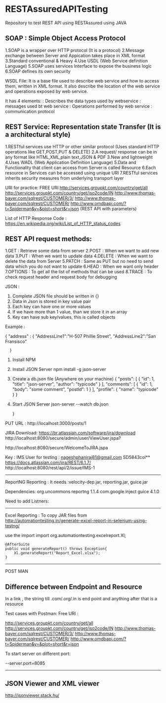 # RESTAssuredAPITesting
Repository to test REST API using RESTAssured using JAVA

SOAP : Simple Object Access Protocol
---------------------------------------------------------------------------------------------
1.SOAP is a wrapper over HTTP protocol (It is a protocol)
2.Message exchange between Server and Appication takes place in XML format
3.Standard conventional & Heavy
4.Use USDL (Web Service definition Language)
5.SOAP uses services Interface to expose the business logic 
6.SOAP defines its own security

WSDL File:
It is a base file used to describe web service and how to access them, written in XML format.
It also describe the location of the web service and operations exposed by web service.

It has 4 elements:
<types> : Describes the data types used by webservice 
<Message> : messages used bt web service
<porttype> : Operations performed by web service
<binding> : communication protocol

REST Service: Representation state Transfer (It is a architectural style)
----------------------------------------------------------------------------------------------
1.RESTful services use HTTP or other similar protocol (Uses standard HTTP operations like GET,POST,PUT & DELETE)
2.A request/ response can be in any format like HTML,XML,plain text,JSON & PDF
3.New and lightweight
4.Uses WADL (Web Application Definition Language)
5.Data and Functionality that client can access from Server is called Resource
6.Each resource in Services can be accessed using unique URI
7.RESTful services inherits security measures from underlying transport layer

URI for practice:
FREE URI 
http://services.groupkt.com/country/get/all
http://services.groupkt.com/country/get/iso2code/IN
http://www.thomas-bayer.com/sqlrest/CUSTOMER/3/
http://www.thomas-bayer.com/sqlrest/CUSTOMER/
http://www.omdbapi.com/?t=Spiderman&y=&plot=short&r=json (REST API with parameters)

List of HTTP Response Code :
https://en.wikipedia.org/wiki/List_of_HTTP_status_codes

REST API request methods:
----------------------------------------------------------------------------------------------------
1.GET : Retrieve some data from server
2.POST : When we want to add new data
3.PUT : When we want to update data 
4.DELETE : When we want to delete the data from Server
5.PATCH : Same as PUT but no need to send data which you do not want to update
6.HEAD : When we want only header
7.OPTIONS :  To get all the list of methods that can be used
8.TRACE : To check request header and request body for debugging 

JSON :

1. Complete JSON file should be written in {}
2. Data in Json is stored in key value pair
3. Each key can have one or more values
4. If we have more than 1 value, than we store it in an array
5. Key can have sub key/values, this is called objects

Example :

   {
      "address" :
	   {
	    "AddressLine1":"H-507 Phillie Street",
		"AddressLine2":"San Fransisco"
	  
	  }
	  
1.  Install NPM
2.  Install JSON Server    npm install -g json-server
3.   Create a db.json file (Anywhere on your machine)
{
  "posts": [
    { "id": 1, "title": "json-server", "author": "typicode" }
  ],
  "comments": [
    { "id": 1, "body": "some comment", "postId": 1 }
  ],
  "profile": { "name": "typicode" }
}

4. Start JSON Server     json-server --watch db.json
   
   }
   
PUT URL : http://localhost:3000/posts/1

JIRA Download: https://br.atlassian.com/software/jira/download
http://localhost:8080/secure/admin/user/ViewUser.jspa?

http://localhost:8080/secure/WelcomeToJIRA.jspa

Key : IMS
User for testing : nageshphaniraj81@gmail.com
SD5843col**
https://docs.atlassian.com/jira/REST/6.1.7/
http://localhost:8080/rest/api/2/issue/IMS-1

----------------------------------------------------------------------------------------------------

ReportNG Reporting :
It needs :velocity-dep.jar, reporting.jar, guice.jar

Dependencies:
<dependency>
			<groupId>org.uncommons</groupId>
			<artifactId>reportng</artifactId>
			<version>1.1.4</version>
		</dependency>
		<dependency>
			<groupId>com.google.inject</groupId>
			<artifactId>guice</artifactId>
			<version>4.1.0</version>
		</dependency>

Need to add Listners:
		
<?xml version="1.0" encoding="UTF-8"?>
<!DOCTYPE suite SYSTEM "http://testng.org/testng-1.0.dtd">
<suite name="Suite">
	<listeners>
		<listener class-name="org.uncommons.reportng.HTMLReporter"></listener>
		<listener class-name="org.uncommons.reportng.JUnitXMLReporter"></listener>
	</listeners>
	<test name="Test">
		<classes>
			<class name="api.automation.JIRA.Testcase_001" />
		</classes>
	</test> <!-- Test -->
</suite> <!-- Suite -->		

----------------------------------------------------------------------------------------------------

Excel  Reporting :
 To copy JAR files from http://automationtesting.in/generate-excel-report-in-selenium-using-testng/ 
 
use the import 
import org.automationtesting.excelreport.Xl;

	@AfterSuite
	public void generateReport() throws Exception{
		Xl.generateReport("Report_Excel.xlsx");
	}
	
--------------------------------------------------------------------------------------------------
POST MAN

Difference between Endpoint and Resource
---------------------------------------------------------------------------------------------------

In a link , the string till .com/.org/.in is end point and anything after that is a resource

Test cases with Postman: Free URI :

http://services.groupkt.com/country/get/all
http://services.groupkt.com/country/get/iso2code/IN
http://www.thomas-bayer.com/sqlrest/CUSTOMER/3/
http://www.thomas-bayer.com/sqlrest/CUSTOMER/
http://www.omdbapi.com/?t=Spiderman&y=&plot=short&r=json

To start server on different port:

--server.port=8085

--------------------------------------------------------------------------------------------------
JSON Viewer and XML viewer
-------------------------------------------------------------------------------------------
http://jsonviewer.stack.hu/






